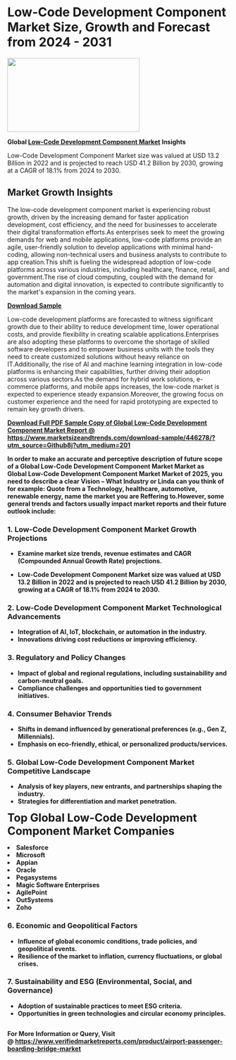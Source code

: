 <H1>Low-Code Development Component Market Size, Growth and Forecast from 2024 - 2031</H1><img class="aligncenter size-medium wp-image-584254" src="https://thirdeyenews.in/wp-content/uploads/2024/09/Global-Market-Research-300x168.jpeg" alt="" width="300" height="168" /><p><strong>Global&nbsp;<a href="https://www.marketsizeandtrends.com/download-sample/446278/?utm_source=Github8j?utm_medium=201">Low-Code Development Component Market</a> Insights</strong></p><p>Low-Code Development Component Market size was valued at USD 13.2 Billion in 2022 and is projected to reach USD 41.2 Billion by 2030, growing at a CAGR of 18.1% from 2024 to 2030.</p><p><h2>Market Growth Insights</h2> <p>The low-code development component market is experiencing robust growth, driven by the increasing demand for faster application development, cost efficiency, and the need for businesses to accelerate their digital transformation efforts.As enterprises seek to meet the growing demands for web and mobile applications, low-code platforms provide an agile, user-friendly solution to develop applications with minimal hand-coding, allowing non-technical users and business analysts to contribute to app creation.This shift is fueling the widespread adoption of low-code platforms across various industries, including healthcare, finance, retail, and government.The rise of cloud computing, coupled with the demand for automation and digital innovation, is expected to contribute significantly to the market's expansion in the coming years.</p> <p><strong><a href="#">Download Sample</a></strong></p> <p>Low-code development platforms are forecasted to witness significant growth due to their ability to reduce development time, lower operational costs, and provide flexibility in creating scalable applications.Enterprises are also adopting these platforms to overcome the shortage of skilled software developers and to empower business units with the tools they need to create customized solutions without heavy reliance on IT.Additionally, the rise of AI and machine learning integration in low-code platforms is enhancing their capabilities, further driving their adoption across various sectors.As the demand for hybrid work solutions, e-commerce platforms, and mobile apps increases, the low-code market is expected to experience steady expansion.Moreover, the growing focus on customer experience and the need for rapid prototyping are expected to remain key growth drivers.<p><strong><a href="#"></p><p><span class=""><strong>Download Full PDF Sample Copy of Global Low-Code Development Component Market Report</strong> @ <a href="https://www.marketsizeandtrends.com/download-sample/446278/?utm_source=Github8j?utm_medium=201" target="_blank">https://www.marketsizeandtrends.com/download-sample/446278/?utm_source=Github8j?utm_medium=201</a></span></p><p>In order to make an accurate and perceptive description of future scope of a Global&nbsp;Low-Code Development Component Market Market as Global&nbsp;Low-Code Development Component Market Market of 2025, you need to describe a clear Vision &ndash; What Industry or Linda can you think of for example: Quote from a Technology, healthcare, automotive, renewable energy, name the market you are Reffering to.However, some general trends and factors usually impact market reports and their future outlook include:</p><h3>1.&nbsp;<strong>Low-Code Development Component Market Growth Projections</strong></h3><ul><li>Examine market size trends, revenue estimates and CAGR (Compounded Annual Growth Rate) projections.</li><li><p>Low-Code Development Component Market size was valued at USD 13.2 Billion in 2022 and is projected to reach USD 41.2 Billion by 2030, growing at a CAGR of 18.1% from 2024 to 2030.</p></li></ul><h3>2.&nbsp;<strong>Low-Code Development Component Market Technological Advancements</strong></h3><ul><li>Integration of AI, IoT, blockchain, or automation in the industry.</li><li>Innovations driving cost reductions or improving efficiency.</li></ul><h3>3.&nbsp;<strong>Regulatory and Policy Changes</strong></h3><ul><li>Impact of global and regional regulations, including sustainability and carbon-neutral goals.</li><li>Compliance challenges and opportunities tied to government initiatives.</li></ul><h3>4.&nbsp;<strong>Consumer Behavior Trends</strong></h3><ul><li>Shifts in demand influenced by generational preferences (e.g., Gen Z, Millennials).</li><li>Emphasis on eco-friendly, ethical, or personalized products/services.</li></ul><h3>5.&nbsp;<strong>Global Low-Code Development Component Market Competitive Landscape</strong></h3><ul><li>Analysis of key players, new entrants, and partnerships shaping the industry.</li><li>Strategies for differentiation and market penetration.</li></ul><p data-pm-slice="1 1 []"><span style="color: inherit; font-family: inherit; font-size: 25px;">Top Global Low-Code Development Component Market Companies</span></p><div class="" data-test-id=""><p><li>Salesforce</li><li> Microsoft</li><li> Appian</li><li> Oracle</li><li> Pegasystems</li><li> Magic Software Enterprises</li><li> AgilePoint</li><li> OutSystems</li><li> Zoho</li></p></div><h3>6.&nbsp;<strong>Economic and Geopolitical Factors</strong></h3><ul><li>Influence of global economic conditions, trade policies, and geopolitical events.</li><li>Resilience of the market to inflation, currency fluctuations, or global crises.</li></ul><h3>7.&nbsp;<strong>Sustainability and ESG (Environmental, Social, and Governance)</strong></h3><ul><li>Adoption of sustainable practices to meet ESG criteria.</li><li>Opportunities in green technologies and circular economy principles.</li></ul><h2><strong style="font-size: 14px;">For More Information or Query, Visit @&nbsp;</strong><a style="background-color: #ffffff; font-size: 14px;" href="https://www.marketsizeandtrends.com/report/low-code-development-component-market/" target="_blank">https://www.verifiedmarketreports.com/product/airport-passenger-boarding-bridge-market</a></h2>